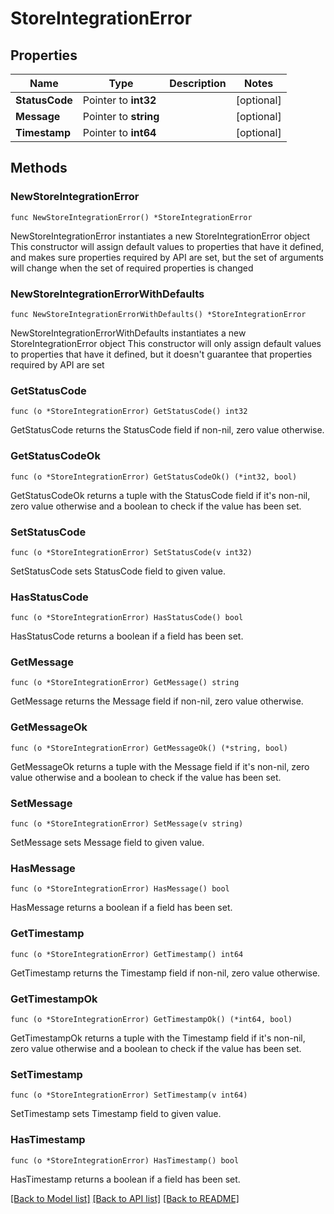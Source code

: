 # StoreIntegrationError

## Properties

Name | Type | Description | Notes
------------ | ------------- | ------------- | -------------
**StatusCode** | Pointer to **int32** |  | [optional] 
**Message** | Pointer to **string** |  | [optional] 
**Timestamp** | Pointer to **int64** |  | [optional] 

## Methods

### NewStoreIntegrationError

`func NewStoreIntegrationError() *StoreIntegrationError`

NewStoreIntegrationError instantiates a new StoreIntegrationError object
This constructor will assign default values to properties that have it defined,
and makes sure properties required by API are set, but the set of arguments
will change when the set of required properties is changed

### NewStoreIntegrationErrorWithDefaults

`func NewStoreIntegrationErrorWithDefaults() *StoreIntegrationError`

NewStoreIntegrationErrorWithDefaults instantiates a new StoreIntegrationError object
This constructor will only assign default values to properties that have it defined,
but it doesn't guarantee that properties required by API are set

### GetStatusCode

`func (o *StoreIntegrationError) GetStatusCode() int32`

GetStatusCode returns the StatusCode field if non-nil, zero value otherwise.

### GetStatusCodeOk

`func (o *StoreIntegrationError) GetStatusCodeOk() (*int32, bool)`

GetStatusCodeOk returns a tuple with the StatusCode field if it's non-nil, zero value otherwise
and a boolean to check if the value has been set.

### SetStatusCode

`func (o *StoreIntegrationError) SetStatusCode(v int32)`

SetStatusCode sets StatusCode field to given value.

### HasStatusCode

`func (o *StoreIntegrationError) HasStatusCode() bool`

HasStatusCode returns a boolean if a field has been set.

### GetMessage

`func (o *StoreIntegrationError) GetMessage() string`

GetMessage returns the Message field if non-nil, zero value otherwise.

### GetMessageOk

`func (o *StoreIntegrationError) GetMessageOk() (*string, bool)`

GetMessageOk returns a tuple with the Message field if it's non-nil, zero value otherwise
and a boolean to check if the value has been set.

### SetMessage

`func (o *StoreIntegrationError) SetMessage(v string)`

SetMessage sets Message field to given value.

### HasMessage

`func (o *StoreIntegrationError) HasMessage() bool`

HasMessage returns a boolean if a field has been set.

### GetTimestamp

`func (o *StoreIntegrationError) GetTimestamp() int64`

GetTimestamp returns the Timestamp field if non-nil, zero value otherwise.

### GetTimestampOk

`func (o *StoreIntegrationError) GetTimestampOk() (*int64, bool)`

GetTimestampOk returns a tuple with the Timestamp field if it's non-nil, zero value otherwise
and a boolean to check if the value has been set.

### SetTimestamp

`func (o *StoreIntegrationError) SetTimestamp(v int64)`

SetTimestamp sets Timestamp field to given value.

### HasTimestamp

`func (o *StoreIntegrationError) HasTimestamp() bool`

HasTimestamp returns a boolean if a field has been set.


[[Back to Model list]](../README.md#documentation-for-models) [[Back to API list]](../README.md#documentation-for-api-endpoints) [[Back to README]](../README.md)


